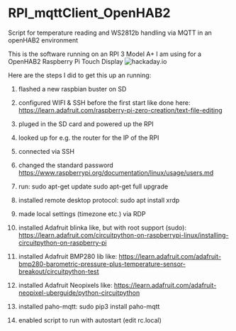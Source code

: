 # RPI_mqttClient_OpenHAB2
Script for temperature reading and WS2812b handling via MQTT in an openHAB2 environment

This is the software running on an RPI 3 Model A+ I am using for a OpenHAB2 Raspberry Pi Touch Display
![hackaday.io](https://hackaday.io/project/168517/gallery#1f38b176145a69b1f51806dbeac1e5ec)

Here are the steps I did to get this up an running:
1. flashed a new raspbian buster on SD
2. configured WIFI & SSH before the first start like done here: https://learn.adafruit.com/raspberry-pi-zero-creation/text-file-editing
3. pluged in the SD card and powered up the RPI
4. looked up for e.g. the router for the IP of the RPI
5. connected via SSH
6. changed the standard password https://www.raspberrypi.org/documentation/linux/usage/users.md
7. run:
  sudo apt-get update
  sudo apt-get full upgrade
8. installed remote desktop protocol:
  sudo apt install xrdp
9. made local settings (timezone etc.) via RDP
10. installed Adafruit blinka like, but with root support (sudo): https://learn.adafruit.com/circuitpython-on-raspberrypi-linux/installing-circuitpython-on-raspberry-pi
11. installed Adafruit BMP280 lib like: https://learn.adafruit.com/adafruit-bmp280-barometric-pressure-plus-temperature-sensor-breakout/circuitpython-test
12. installed Adafruit Neopixels like: https://learn.adafruit.com/adafruit-neopixel-uberguide/python-circuitpython
13. installed paho-mqtt:
  sudo pip3 install paho-mqtt

14. enabled script to run with autostart (edit rc.local)
